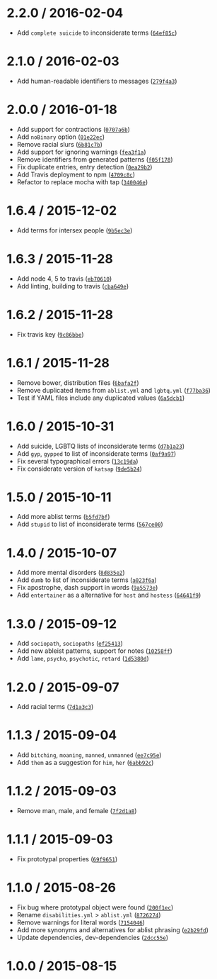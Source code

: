 <!--remark setext-->

<!--lint disable no-multiple-toplevel-headings maximum-line-length-->

2.2.0 / 2016-02-04
==================

*   Add `complete suicide` to inconsiderate terms ([`64ef85c`](https://github.com/wooorm/retext-equality/commit/64ef85c))

2.1.0 / 2016-02-03
==================

*   Add human-readable identifiers to messages ([`279f4a3`](https://github.com/wooorm/retext-equality/commit/279f4a3))

2.0.0 / 2016-01-18
==================

*   Add support for contractions ([`0707a6b`](https://github.com/wooorm/retext-equality/commit/0707a6b))
*   Add `noBinary` option ([`01e22ec`](https://github.com/wooorm/retext-equality/commit/01e22ec))
*   Remove racial slurs ([`6b81c7b`](https://github.com/wooorm/retext-equality/commit/6b81c7b))
*   Add support for ignoring warnings ([`fea3f1a`](https://github.com/wooorm/retext-equality/commit/fea3f1a))
*   Remove identifiers from generated patterns ([`f05f178`](https://github.com/wooorm/retext-equality/commit/f05f178))
*   Fix duplicate entries, entry detection ([`0ea29b2`](https://github.com/wooorm/retext-equality/commit/0ea29b2))
*   Add Travis deployment to npm ([`4709c8c`](https://github.com/wooorm/retext-equality/commit/4709c8c))
*   Refactor to replace mocha with tap ([`340046e`](https://github.com/wooorm/retext-equality/commit/340046e))

1.6.4 / 2015-12-02
==================

*   Add terms for intersex people ([`9b5ec3e`](https://github.com/wooorm/retext-equality/commit/9b5ec3e))

1.6.3 / 2015-11-28
==================

*   Add node 4, 5 to travis ([`eb70610`](https://github.com/wooorm/retext-equality/commit/eb70610))
*   Add linting, building to travis ([`cba649e`](https://github.com/wooorm/retext-equality/commit/cba649e))

1.6.2 / 2015-11-28
==================

*   Fix travis key ([`9c86bbe`](https://github.com/wooorm/retext-equality/commit/9c86bbe))

1.6.1 / 2015-11-28
==================

*   Remove bower, distribution files ([`6bafa2f`](https://github.com/wooorm/retext-equality/commit/6bafa2f))
*   Remove duplicated items from `ablist.yml` and `lgbtq.yml` ([`f77ba36`](https://github.com/wooorm/retext-equality/commit/f77ba36))
*   Test if YAML files include any duplicated values ([`6a5dcb1`](https://github.com/wooorm/retext-equality/commit/6a5dcb1))

1.6.0 / 2015-10-31
==================

*   Add suicide, LGBTQ lists of inconsiderate terms ([`d7b1a23`](https://github.com/wooorm/retext-equality/commit/d7b1a23))
*   Add `gyp`, `gypped` to list of inconsiderate terms ([`0af9a97`](https://github.com/wooorm/retext-equality/commit/0af9a97))
*   Fix several typographical errors ([`13c19da`](https://github.com/wooorm/retext-equality/commit/13c19da))
*   Fix considerate version of `katsap` ([`9de5b24`](https://github.com/wooorm/retext-equality/commit/9de5b24))

1.5.0 / 2015-10-11
==================

*   Add more ablist terms ([`b5fd7bf`](https://github.com/wooorm/retext-equality/commit/b5fd7bf))
*   Add `stupid` to list of inconsiderate terms ([`567ce00`](https://github.com/wooorm/retext-equality/commit/567ce00))

1.4.0 / 2015-10-07
==================

*   Add more mental disorders ([`8d835e2`](https://github.com/wooorm/retext-equality/commit/8d835e2))
*   Add `dumb` to list of inconsiderate terms ([`a023f6a`](https://github.com/wooorm/retext-equality/commit/a023f6a))
*   Fix apostrophe, dash support in words ([`9a5573e`](https://github.com/wooorm/retext-equality/commit/9a5573e))
*   Add `entertainer` as a alternative for `host` and `hostess` ([`64641f9`](https://github.com/wooorm/retext-equality/commit/64641f9))

1.3.0 / 2015-09-12
==================

*   Add `sociopath`, `sociopaths` ([`ef25413`](https://github.com/wooorm/retext-equality/commit/ef25413))
*   Add new ableist patterns, support for notes ([`10258ff`](https://github.com/wooorm/retext-equality/commit/10258ff))
*   Add `lame`, `psycho`, `psychotic`, `retard` ([`1d5380d`](https://github.com/wooorm/retext-equality/commit/1d5380d))

1.2.0 / 2015-09-07
==================

*   Add racial terms ([`7d1a3c3`](https://github.com/wooorm/retext-equality/commit/7d1a3c3))

1.1.3 / 2015-09-04
==================

*   Add `bitching`, `moaning`, `manned`, `unmanned` ([`ee7c95e`](https://github.com/wooorm/retext-equality/commit/ee7c95e))
*   Add `them` as a suggestion for `him`, `her` ([`6abb92c`](https://github.com/wooorm/retext-equality/commit/6abb92c))

1.1.2 / 2015-09-03
==================

*   Remove man, male, and female ([`7f2d1a8`](https://github.com/wooorm/retext-equality/commit/7f2d1a8))

1.1.1 / 2015-09-03
==================

*   Fix prototypal properties ([`69f9651`](https://github.com/wooorm/retext-equality/commit/69f9651))

1.1.0 / 2015-08-26
==================

*   Fix bug where prototypal object were found ([`200f1ec`](https://github.com/wooorm/retext-equality/commit/200f1ec))
*   Rename `disabilities.yml` > `ablist.yml` ([`8726274`](https://github.com/wooorm/retext-equality/commit/8726274))
*   Remove warnings for literal words ([`7154046`](https://github.com/wooorm/retext-equality/commit/7154046))
*   Add more synonyms and alternatives for ablist phrasing ([`e2b29fd`](https://github.com/wooorm/retext-equality/commit/e2b29fd))
*   Update dependencies, dev-dependencies ([`2dcc55e`](https://github.com/wooorm/retext-equality/commit/2dcc55e))

1.0.0 / 2015-08-15
==================
